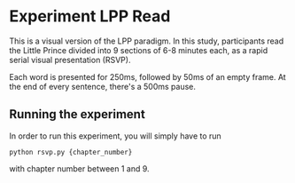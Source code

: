 # Experiment LPP Read

This is a visual version of the LPP paradigm. In this study, participants read the Little Prince divided into 9 sections of 6-8 minutes each, as a rapid serial visual presentation (RSVP).

Each word is presented for 250ms, followed by 50ms of an empty frame. At the end of every sentence, there's a 500ms pause.

## Running the experiment

In order to run this experiment, you will simply have to run

`python rsvp.py {chapter_number}`

with chapter number between 1 and 9.
